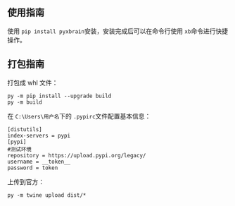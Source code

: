 ## 使用指南

使用 `pip install pyxbrain`安装，安装完成后可以在命令行使用 `xb`命令进行快捷操作。

## 打包指南

打包成 whl 文件：

```
py -m pip install --upgrade build
py -m build
```

在 `C:\Users\用户名`下的 `.pypirc`文件配置基本信息：

```
[distutils]
index-servers = pypi
[pypi]
#测试环境
repository = https://upload.pypi.org/legacy/
username = __token__
password = token
```

上传到官方：

`py -m twine upload dist/*`
